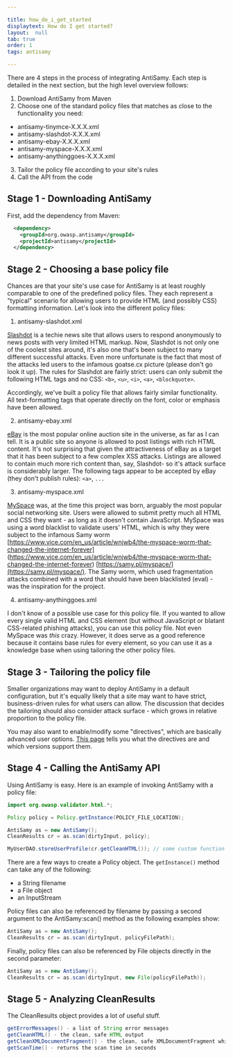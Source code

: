 ```yaml
---

title: how_do_i_get_started
displaytext: How do I get started?
layout:  null
tab: true
order: 1
tags: antisamy

---
```


There are 4 steps in the process of integrating AntiSamy. Each step is detailed in the next section, but the high level overview follows:

1. Download AntiSamy from Maven
2. Choose one of the standard policy files that matches as close to the functionality you need:
* antisamy-tinymce-X.X.X.xml
* antisamy-slashdot-X.X.X.xml
* antisamy-ebay-X.X.X.xml
* antisamy-myspace-X.X.X.xml
* antisamy-anythinggoes-X.X.X.xml
3. Tailor the policy file according to your site's rules
4. Call the API from the code

## Stage 1 - Downloading AntiSamy
First, add the dependency from Maven:

```XML
  <dependency>
    <groupId>org.owasp.antisamy</groupId>
    <projectId>antisamy</projectId>
  </dependency>
```

## Stage 2 - Choosing a base policy file
Chances are that your site's use case for AntiSamy is at least roughly comparable to one of the predefined 
policy files. They each represent a "typical" scenario for allowing users to provide HTML (and possibly CSS) 
formatting information. Let's look into the different policy files:

1) antisamy-slashdot.xml

[Slashdot](https://slashdot.org/) is a techie news site that allows users to respond anonymously to news 
posts with very limited HTML markup. Now, Slashdot is not only one of the coolest sites around, it's also 
one that's been subject to many different successful attacks. Even more unfortunate is the fact that most 
of the attacks led users to the infamous goatse.cx picture (please don't go look it up). The rules for 
Slashdot are fairly strict: users can only submit the following HTML tags and no CSS: `<b>`, `<u>`, `<i>`, 
`<a>`, `<blockquote>`.

Accordingly, we've built a policy file that allows fairly similar functionality. All text-formatting tags 
that operate directly on the font, color or emphasis have been allowed.

2) antisamy-ebay.xml

[eBay](https://www.ebay.com/) is the most popular online auction site in the universe, as far as I can tell. 
It is a public site so anyone is allowed to post listings with rich HTML content. It's not surprising that 
given the attractiveness of eBay as a target that it has been subject to a few complex XSS attacks. Listings 
are allowed to contain much more rich content than, say, Slashdot- so it's attack surface is considerably 
larger. The following tags appear to be accepted by eBay (they don't publish rules): `<a>`, `...`

3) antisamy-myspace.xml

[MySpace](https://myspace.com/) was, at the time this project was born, arguably the most popular social 
networking site. Users were allowed to submit pretty much all HTML and CSS they want - as long as it doesn't 
contain JavaScript. MySpace was using a word blacklist to validate users' HTML, which is why they were subject 
to the infamous Samy worm 
[https://www.vice.com/en_us/article/wnjwb4/the-myspace-worm-that-changed-the-internet-forever]
(https://www.vice.com/en_us/article/wnjwb4/the-myspace-worm-that-changed-the-internet-forever) 
[https://samy.pl/myspace/](https://samy.pl/myspace/). The Samy worm, which used fragmentation attacks combined 
with a word that should have been blacklisted (eval) - was the inspiration for the project.

4) antisamy-anythinggoes.xml

I don't know of a possible use case for this policy file. If you wanted to allow every single valid HTML 
and CSS element (but without JavaScript or blatant CSS-related phishing attacks), you can use this policy 
file. Not even MySpace was _this_ crazy. However, it does serve as a good reference because it contains base 
rules for every element, so you can use it as a knowledge base when using tailoring the other policy files.

## Stage 3 - Tailoring the policy file
Smaller organizations may want to deploy AntiSamy in a default configuration, but it's equally likely that 
a site may want to have strict, business-driven rules for what users can allow. The discussion that decides 
the tailoring should also consider attack surface - which grows in relative proportion to the policy file.

You may also want to enable/modify some "directives", which are basically advanced user options. 
[This page](https://wiki.owasp.org/index.php/AntiSamy_Directive) tells you what the directives are and which 
versions support them.

## Stage 4 - Calling the AntiSamy API
Using AntiSamy is easy. Here is an example of invoking AntiSamy with a policy file:

```Java
import org.owasp.validator.html.*;

Policy policy = Policy.getInstance(POLICY_FILE_LOCATION);

AntiSamy as = new AntiSamy();
CleanResults cr = as.scan(dirtyInput, policy);

MyUserDAO.storeUserProfile(cr.getCleanHTML()); // some custom function
```

There are a few ways to create a Policy object. The `getInstance()` method can take any of the following:
* a String filename
* a File object
* an InputStream

Policy files can also be referenced by filename by passing a second argument to the AntiSamy:scan() 
method as the following examples show:

```Java
AntiSamy as = new AntiSamy();
CleanResults cr = as.scan(dirtyInput, policyFilePath);
```

Finally, policy files can also be referenced by File objects directly in the second parameter:

```Java
AntiSamy as = new AntiSamy();
CleanResults cr = as.scan(dirtyInput, new File(policyFilePath));
```

## Stage 5 - Analyzing CleanResults
The CleanResults object provides a lot of useful stuff.

```Java
getErrorMessages() - a list of String error messages
getCleanHTML() - the clean, safe HTML output
getCleanXMLDocumentFragment() - the clean, safe XMLDocumentFragment which is reflected in getCleanHTML()
getScanTime() - returns the scan time in seconds
```
